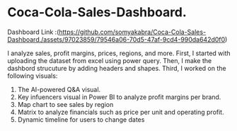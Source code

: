 # Coca-Cola-Sales-Dashboard.

Dashboard Link :(https://github.com/somyakabra/Coca-Cola-Sales-Dashboard./assets/97023859/79546a06-70d5-47af-9cd4-990da642d0f0) 

I analyze sales, profit margins, prices, regions, and more. First, I started with uploading the dataset from excel using power query. Then, I make the dashbord strucuture by adding headers and shapes. Third, I worked on the following visuals:
1. The AI-powered Q&A visual. 
2. Key infuencers visual in Power BI to analyze profit margins per brand.
3. Map chart to see sales by region
4. Matrix to analyze financials such as price per unit and operating profit.
5. Dynamic timeline for users to change dates
